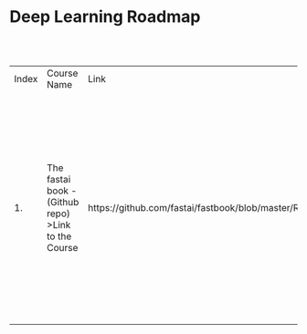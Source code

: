 # Deep Learning Roadmap
<table>
  <tr>
    <td>Index</td>
    <td>Course Name</td>
    <td>Link</td>
    <td>Description</td>
  </tr>
 <tr>
    <td>1.</td>
    <td>The fastai book -(Github repo) >Link to the Course</a></td>
    <td>https://github.com/fastai/fastbook/blob/master/README.md</td>
    <td>This github repo contains notebooks that can be used as an introduction to deep learning, fasti, pytorch and the like. Since it comes with notebook, you can learn and practice at the same time!</td>
 </tr>
 <br><br>
